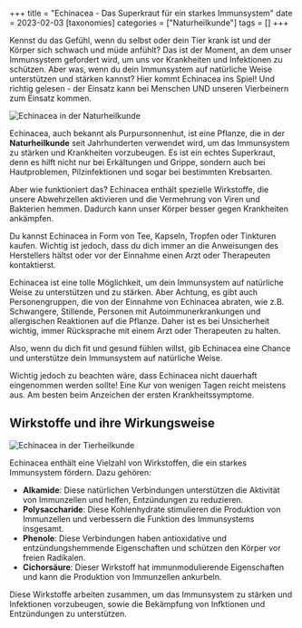 +++
title = "Echinacea - Das Superkraut für ein starkes Immunsystem"
date = 2023-02-03
[taxonomies]
categories = ["Naturheilkunde"]
tags = []
+++

Kennst du das Gefühl, wenn du selbst oder dein Tier krank ist und der Körper sich schwach und müde anfühlt? Das ist der Moment, an dem unser Immunsystem gefordert wird, um uns vor Krankheiten und Infektionen zu schützen. Aber was, wenn du dein Immunsystem auf natürliche Weise unterstützen und stärken kannst? Hier kommt Echinacea ins Spiel! Und richtig gelesen - der Einsatz kann bei Menschen UND unseren Vierbeinern zum Einsatz kommen.
<!-- more -->

<img src="https://tierheilpraxis-jessican.de/img/blog/echinacea_1.png" alt="Echinacea in der Naturheilkunde" style="max-width: 100%"/>

Echinacea, auch bekannt als Purpursonnenhut, ist eine Pflanze, die in der **Naturheilkunde** seit Jahrhunderten verwendet wird, um das Immunsystem zu stärken und Krankheiten vorzubeugen. Es ist ein echtes Superkraut, denn es hilft nicht nur bei Erkältungen und Grippe, sondern auch bei Hautproblemen, Pilzinfektionen und sogar bei bestimmten Krebsarten.

Aber wie funktioniert das? Echinacea enthält spezielle Wirkstoffe, die unsere Abwehrzellen aktivieren und die Vermehrung von Viren und Bakterien hemmen. Dadurch kann unser Körper besser gegen Krankheiten ankämpfen.

Du kannst Echinacea in Form von Tee, Kapseln, Tropfen oder Tinkturen kaufen. Wichtig ist jedoch, dass du dich immer an die Anweisungen des Herstellers hältst oder vor der Einnahme einen Arzt oder Therapeuten kontaktierst.

Echinacea ist eine tolle Möglichkeit, um dein Immunsystem auf natürliche Weise zu unterstützen und zu stärken. Aber Achtung, es gibt auch Personengruppen, die von der Einnahme von Echinacea abraten, wie z.B. Schwangere, Stillende, Personen mit Autoimmunerkrankungen und allergischen Reaktionen auf die Pflanze. Daher ist es bei Unsicherheit wichtig, immer Rücksprache mit einem Arzt oder Therapeuten zu halten.

Also, wenn du dich fit und gesund fühlen willst, gib Echinacea eine Chance und unterstütze dein Immunsystem auf natürliche Weise.

Wichtig jedoch zu beachten wäre, dass Echinacea nicht dauerhaft eingenommen werden sollte! Eine Kur von wenigen Tagen reicht meistens aus. Am besten beim Anzeichen der ersten Krankheitssymptome.

## Wirkstoffe und ihre Wirkungsweise

<img src="https://tierheilpraxis-jessican.de/img/blog/echinacea_2.png" alt="Echinacea in der Tierheilkunde" style="max-width: 100%"/>

Echinacea enthält eine Vielzahl von Wirkstoffen, die ein starkes Immunsystem fördern. Dazu gehören:

- **Alkamide**: Diese natürlichen Verbindungen unterstützen die Aktivität von Immunzellen und helfen, Entzündungen zu reduzieren.
- **Polysaccharide**: Diese Kohlenhydrate stimulieren die Produktion von Immunzellen und verbessern die Funktion des Immunsystems insgesamt.
- **Phenole**: Diese Verbindungen haben antioxidative und entzündungshemmende Eigenschaften und schützen den Körper vor freien Radikalen.
- **Cichorsäure**: Dieser Wirkstoff hat immunmodulierende Eigenschaften und kann die Produktion von Immunzellen ankurbeln.

Diese Wirkstoffe arbeiten zusammen, um das Immunsystem zu stärken und Infektionen vorzubeugen, sowie die Bekämpfung von Infktionen und Entzündungen zu unterstützen.

